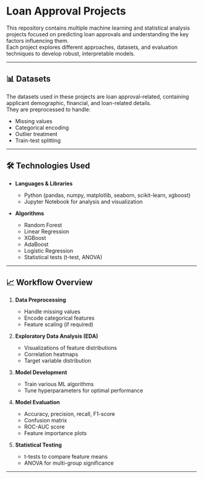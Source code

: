 # Loan Approval Projects

This repository contains multiple machine learning and statistical analysis projects focused on predicting loan approvals and understanding the key factors influencing them.  
Each project explores different approaches, datasets, and evaluation techniques to develop robust, interpretable models.

---

## 📊 Datasets

The datasets used in these projects are loan approval–related, containing applicant demographic, financial, and loan-related details.  
They are preprocessed to handle:
- Missing values
- Categorical encoding
- Outlier treatment
- Train-test splitting

---

## 🛠️ Technologies Used

- **Languages & Libraries**  
  - Python (pandas, numpy, matplotlib, seaborn, scikit-learn, xgboost)
  - Jupyter Notebook for analysis and visualization
  
- **Algorithms**  
  - Random Forest
  - Linear Regression
  - XGBoost
  - AdaBoost
  - Logistic Regression
  - Statistical tests (t-test, ANOVA)

---

## 📈 Workflow Overview

1. **Data Preprocessing**
   - Handle missing values
   - Encode categorical features
   - Feature scaling (if required)

2. **Exploratory Data Analysis (EDA)**
   - Visualizations of feature distributions
   - Correlation heatmaps
   - Target variable distribution

3. **Model Development**
   - Train various ML algorithms
   - Tune hyperparameters for optimal performance

4. **Model Evaluation**
   - Accuracy, precision, recall, F1-score
   - Confusion matrix
   - ROC-AUC score
   - Feature importance plots

5. **Statistical Testing**
   - t-tests to compare feature means
   - ANOVA for multi-group significance

---
